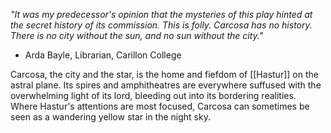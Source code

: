 *"It was my predecessor's opinion that the mysteries of this play hinted at the secret history of its commission. This is folly. Carcosa has no history. There is no city without the sun, and no sun without the city."*
- Arda Bayle, Librarian, Carillon College
 
Carcosa, the city and the star, is the home and fiefdom of [[Hastur]] on the astral plane. Its spires and amphitheatres are everywhere suffused with the overwhelming light of its lord, bleeding out into its bordering realities. Where Hastur's attentions are most focused, Carcosa can sometimes be seen as a wandering yellow star in the night sky.